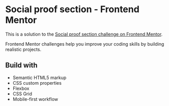 # Social proof section - Frontend Mentor

This is a solution to the [Social proof section challenge on Frontend Mentor](https://www.frontendmentor.io/challenges/social-proof-section-6e0qTv_bA).

Frontend Mentor challenges help you improve your coding skills by building realistic projects.

## Build with

- Semantic HTML5 markup
- CSS custom properties
- Flexbox
- CSS Grid
- Mobile-first workflow

